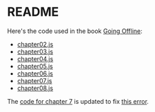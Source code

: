 # README

Here's the code used in the book [Going Offline](https://abookapart.com/products/going-offline):

* [chapter02.js](chapter02.js)
* [chapter03.js](chapter03.js)
* [chapter04.js](chapter04.js)
* [chapter05.js](chapter05.js)
* [chapter06.js](chapter06.js)
* [chapter07.js](chapter07.js)
* [chapter08.js](chapter08.js)

The [code for chapter 7](chapter07.js) is updated to fix [this error](https://adactio.com/journal/14086).
